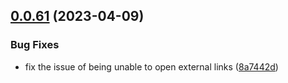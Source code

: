 ## [0.0.61](https://github.com/lisiur/ChatWizard/compare/v0.0.60...v0.0.61) (2023-04-09)


### Bug Fixes

* fix the issue of being unable to open external links ([8a7442d](https://github.com/lisiur/ChatWizard/commit/8a7442d34591a0d829c9f46327fb5f9bbdb28a92))